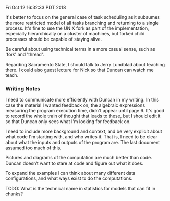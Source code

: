 Fri Oct 12 16:32:33 PDT 2018

It's better to focus on the general case of task scheduling as it subsumes the more restricted model of all tasks branching and returning to a single process.
It's fine to use the UNIX fork as part of the implementation, especially hierarchically on a cluster of machines, but forked child processes should be capable of staying alive.

Be careful about using technical terms in a more casual sense, such as 'fork' and 'thread'.

Regarding Sacramento State, I should talk to Jerry Lundblad about teaching there.
I could also guest lecture for Nick so that Duncan can watch me teach.

### Writing Notes

I need to communicate more efficiently with Duncan in my writing.
In this case the material I wanted feedback on, the algebraic expressions measuring the program execution time, didn't appear until page 6.
It's good to record the whole train of thought that leads to these, but I should edit it so that Duncan only sees what I'm looking for feedback on.

I need to include more background and context, and be very explicit about what code I'm starting with, and who writes it.
That is, I need to be clear about what the inputs and outputs of the program are.
The last document assumed too much of this.

Pictures and diagrams of the computation are much better than code.
Duncan doesn't want to stare at code and figure out what it does.

To expand the examples I can think about many different data configurations, and what ways exist to do the computations.

TODO: What is the technical name in statistics for models that can fit in chunks?
